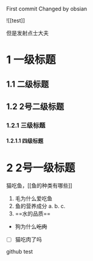 First commit
Changed by obsian

![[test]]

但是发射点士大夫


# 1 一级标题

## 1.1 二级标题

## 1.2 2号二级标题

### 1.2.1 三级标题

#### 1.2.1.1 四级标题

# 2 2号一级标题


猫吃鱼，[[鱼的种类有哪些]]

1. 毛为什么爱吃鱼
2. 鱼的营养成分
	a.
	b.
	c.
3. ==水的品质==

- 狗为什么~~吃肉~~


- [ ] 猫吃肉了吗

github test
